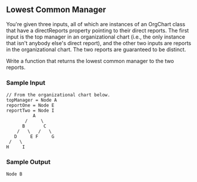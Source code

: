 
## Lowest Common Manager

You're given three inputs, all of which are instances of an
OrgChart class that have a directReports property
pointing to their direct reports. The first input is the top manager in an
organizational chart (i.e., the only instance that isn't anybody else's direct
report), and the other two inputs are reports in the organizational chart. The
two reports are guaranteed to be distinct.

Write a function that returns the lowest common manager to the two reports.

### Sample Input
```
// From the organizational chart below.
topManager = Node A
reportOne = Node E
reportTwo = Node I
          A
       /     \
      B       C
    /   \   /   \
   D     E F     G
 /   \
H     I
```

### Sample Output
```
Node B
```
